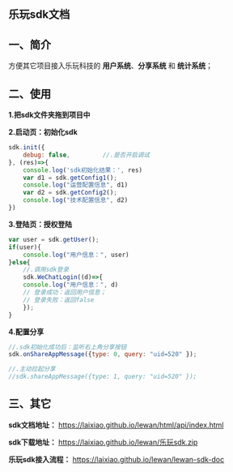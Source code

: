 ## 乐玩sdk文档
## 一、简介
方便其它项目接入乐玩科技的 **用户系统**、**分享系统** 和 **统计系统**；


## 二、使用

**1.把sdk文件夹拖到项目中**

**2.启动页：初始化sdk**
```javascript
sdk.init({
    debug: false,         //.是否开启调试
}, (res)=>{
    console.log('sdk初始化结果：', res)
    var d1 = sdk.getConfig1();
    console.log("运营配置信息", d1)
	var d2 = sdk.getConfig2();
    console.log("技术配置信息", d2)
})
```
**3.登陆页：授权登陆**
```javascript
var user = sdk.getUser();
if(user){
	console.log("用户信息：", user)
}else{
	//.调用sdk登录
	sdk.WeChatLogin((d)=>{
	console.log("用户信息：", d)
	// 登录成功：返回用户信息； 
	// 登录失败：返回false
	});
}
```

**4.配置分享**
```javascript
//.sdk初始化成功后：监听右上角分享按钮
sdk.onShareAppMessage({type: 0, query: "uid=520" });

//.主动拉起分享
//sdk.shareAppMessage({type: 1, query: "uid=520" });
```

## 三、其它

**sdk文档地址：**
https://laixiao.github.io/lewan/html/api/index.html

**sdk下载地址：**
https://laixiao.github.io/lewan/乐玩sdk.zip

**乐玩sdk接入流程：**
https://laixiao.github.io/lewan/lewan-sdk-doc
